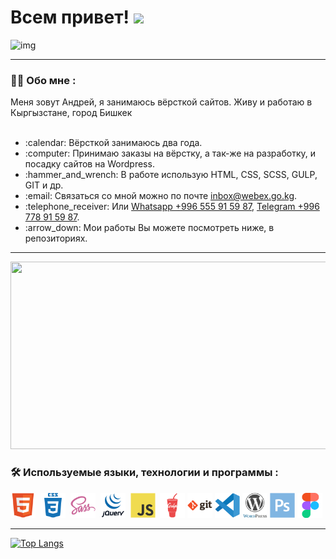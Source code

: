 
    
  <h1>
    Всем привет!
    <img src="https://media.giphy.com/media/hvRJCLFzcasrR4ia7z/giphy.gif" width="30"/>
  </h1>
  
  <div>
    <img src="https://lyu-chunkwo.github.io/alpha/dist/images/foreadme/coding.gif" alt="img" width="600" height="300"/>
  </div>

---

### :technologist: Обо мне :
<div>Меня зовут Андрей, я занимаюсь вёрсткой сайтов. Живу и работаю в Кыргызстане, город Бишкек</div>
&nbsp;
<ul>
  <li>:calendar: Вёрсткой занимаюсь два года.</li>
  <li>:computer: Принимаю заказы на вёрстку, а так-же на разработку, и посадку сайтов на Wordpress.</li>
  <li>:hammer_and_wrench: В работе использую HTML, CSS, SCSS, GULP, GIT и др.</li>
  <li>:email: Связаться со мной можно по почте <a href="mailto:inbox@webex.go.kg">inbox@webex.go.kg</a>.</li>
  <li>:telephone_receiver: Или  <a href="https://wa.me/+996555915987">Whatsapp +996 555 91 59 87</a>, <a href="https://telegram.me/Andrew_Lyu">Telegram +996 778 91 59 87</a>.</li>
  <li>:arrow_down: Мои работы Вы можете посмотреть ниже, в репозиториях.</li>
</ul>

---

<div>
  <img src="https://media.giphy.com/media/xT9IgzoKnwFNmISR8I/giphy.gif" width="600" height="300"/>
</div>

### :hammer_and_wrench: Используемые языки, технологии и программы :
<div>
  <img src="https://github.com/devicons/devicon/blob/master/icons/html5/html5-original.svg" title="HTML5" alt="HTML" width="40" height="40"/>&nbsp;
  <img src="https://github.com/devicons/devicon/blob/master/icons/css3/css3-plain-wordmark.svg"  title="CSS3" alt="CSS" width="40" height="40"/>&nbsp;
  <img src="https://github.com/devicons/devicon/blob/master/icons/sass/sass-original.svg" title="sass" alt="sass" width="40" height="40"/>&nbsp;
  <img src="https://github.com/devicons/devicon/blob/master/icons/jquery/jquery-original-wordmark.svg" title="JQuery" alt="JQuery" width="40" height="40"/>&nbsp;
  <img src="https://github.com/devicons/devicon/blob/master/icons/javascript/javascript-original.svg" title="JavaScript" alt="JavaScript" width="40" height="40"/>&nbsp;
  <img src="https://github.com/devicons/devicon/blob/master/icons/gulp/gulp-plain.svg" title="gulp" **alt="gulp" width="40" height="40"/>
  <img src="https://github.com/devicons/devicon/blob/master/icons/git/git-original-wordmark.svg" title="Git" **alt="Git" width="40" height="40"/>
  <img src="https://github.com/devicons/devicon/blob/master/icons/vscode/vscode-original.svg" title="vscode" **alt="vscode" width="40" height="40"/>
  <img src="https://github.com/devicons/devicon/blob/master/icons/wordpress/wordpress-original.svg" title="wordpress" **alt="wordpress" width="40" height="40"/>
  <img src="https://github.com/devicons/devicon/blob/master/icons/photoshop/photoshop-plain.svg" title="photoshop" **alt="photoshop" width="40" height="40"/>
  <img src="https://github.com/devicons/devicon/blob/master/icons/figma/figma-original.svg" title="figma" **alt="figma" width="40" height="40"/>
</div>

---

[![Top Langs](https://github-readme-stats.vercel.app/api/top-langs/?username=lyu-chunkwo&layout=compact&theme=vision-friendly-dark)](https://github.com/lyu-chunkwo)
